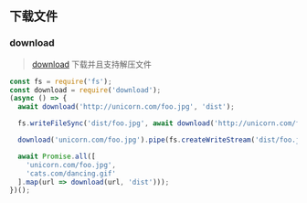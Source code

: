 ## 下载文件

### download

> [download](https://github.com/kevva/download) 下载并且支持解压文件

```jsx
const fs = require('fs');
const download = require('download');
(async () => {
  await download('http://unicorn.com/foo.jpg', 'dist');

  fs.writeFileSync('dist/foo.jpg', await download('http://unicorn.com/foo.jpg'));

  download('unicorn.com/foo.jpg').pipe(fs.createWriteStream('dist/foo.jpg'));

  await Promise.all([
    'unicorn.com/foo.jpg',
    'cats.com/dancing.gif'
  ].map(url => download(url, 'dist')));
})();
```